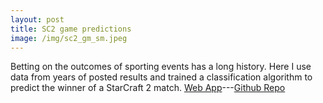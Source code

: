 ```yaml
---
layout: post
title: SC2 game predictions
image: /img/sc2_gm_sm.jpeg
---
```

Betting on the outcomes of sporting events has a long history. Here I use data from years of posted results and trained a classification algorithm to predict the winner of a StarCraft 2 match. [Web App](https://sc2predict.herokuapp.com/)---[Github Repo](https://github.com/mjh09/aligulac_project)
